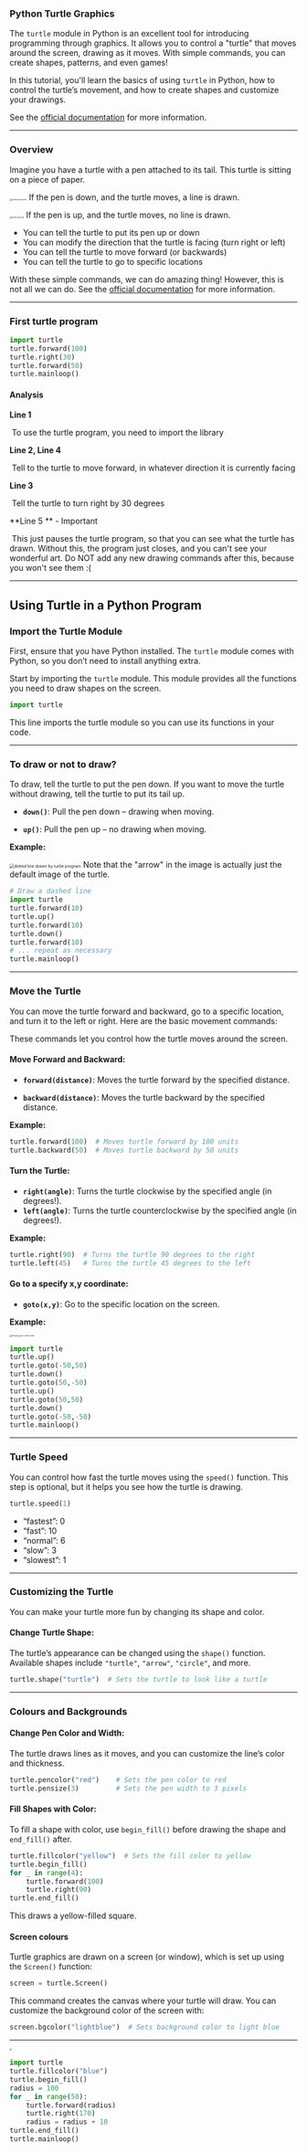 ### Python Turtle Graphics

The `turtle` module in Python is an excellent tool for introducing programming through graphics. It allows you to control a "turtle" that moves around the screen, drawing as it moves. With simple commands, you can create shapes, patterns, and even games!

In this tutorial, you'll learn the basics of using `turtle` in Python, how to control the turtle’s movement, and how to create shapes and customize your drawings.

See the [official documentation](https://docs.python.org/3/library/turtle.html) for more information.

----

### Overview

Imagine you have a turtle with a pen attached to its tail.  This turtle is sitting on a piece of paper.  

<img src="Images/turtle_pen_down.png" alt="turtle pen down" style="zoom:25%;" /> If the pen is down, and the turtle moves, a line is drawn.

<img src="Images/turtle_pen_up.png" alt="turtle pen up" style="zoom:25%;" /> If the pen is up, and the turtle moves, no line is drawn.

* You can tell the turtle to put its pen up or down
* You can modify the direction that the turtle is facing (turn right or left)
* You can tell the turtle to move forward (or backwards)
* You can tell the turtle to go to specific locations

With these simple commands, we can do amazing thing!  However, this is not all we can do.  See the [official documentation](https://docs.python.org/3/library/turtle.html) for more information.


------
### First turtle program

```python
import turtle
turtle.forward(100)
turtle.right(30)
turtle.forward(50)
turtle.mainloop()
```

#### Analysis

**Line 1**

​	To use the turtle program, you need to import the library

**Line 2, Line 4**

​	Tell to the turtle to move forward, in whatever direction it is currently facing

**Line 3**

​	Tell the turtle to turn right by 30 degrees

**Line 5 ** - Important

​	This just pauses the turtle program, so that you can see what the turtle has drawn.  Without this, the program just closes, and you can't see your wonderful art.  Do NOT add any new drawing commands after this, because you won't see them :(

------



## Using Turtle in a Python Program

### Import the Turtle Module

First, ensure that you have Python installed. The `turtle` module comes with Python, so you don’t need to install anything extra.

Start by importing the `turtle` module. This module provides all the functions you need to draw shapes on the screen.

```python
import turtle
```

This line imports the turtle module so you can use its functions in your code.

------

### To draw or not to draw?

To draw, tell the turtle to put the pen down.  If you want to move the turtle without drawing, tell the turtle to put its tail up.

- **`down()`**: Pull the pen down – drawing when moving.

- **`up()`**: Pull the pen up – no drawing when moving.

  

**Example:**

<img src="Images/turtle_dotted_line.png" alt="dotted line drawn by turtle program" style="zoom:50%;" />  Note that the "arrow" in the image is actually just the default image of the turtle.

```python
# Draw a dashed line
import turtle
turtle.forward(10)
turtle.up()
turtle.forward(10)
turtle.down()
turtle.forward(10)
# ... repeat as necessary
turtle.mainloop()
```



------

### Move the Turtle

You can move the turtle forward and backward, go to a specific location, and turn it to the left or right. Here are the basic movement commands:

These commands let you control how the turtle moves around the screen.

#### Move Forward and Backward:

- **`forward(distance)`**: Moves the turtle forward by the specified distance.

- **`backward(distance)`**: Moves the turtle backward by the specified distance.

  

**Example:**

```python
turtle.forward(100)  # Moves turtle forward by 100 units
turtle.backward(50)  # Moves turtle backward by 50 units
```

#### Turn the Turtle:

- **`right(angle)`**: Turns the turtle clockwise by the specified angle (in degrees!).
- **`left(angle)`**: Turns the turtle counterclockwise by the specified angle (in degrees!).

**Example:**

```python
turtle.right(90)  # Turns the turtle 90 degrees to the right
turtle.left(45)   # Turns the turtle 45 degrees to the left
```

#### Go to a specify x,y coordinate:

- **`goto(x,y)`**: Go to the specific location on the screen.

**Example:**

<img src="Images/turtle_x.png" alt="Drawing an x with turtle" style="zoom:25%;" />

```python
import turtle
turtle.up()
turtle.goto(-50,50)
turtle.down()
turtle.goto(50,-50)
turtle.up()
turtle.goto(50,50)
turtle.down()
turtle.goto(-50,-50)
turtle.mainloop()
```




------

### Turtle Speed 

You can control how fast the turtle moves using the `speed()` function. This step is optional, but it helps you see how the turtle is drawing.

```python
turtle.speed(1)
```

- “fastest”: 0
- “fast”: 10
- “normal”: 6
- “slow”: 3
- “slowest”: 1

------

### Customizing the Turtle

You can make your turtle more fun by changing its shape and color.

#### Change Turtle Shape:

The turtle’s appearance can be changed using the `shape()` function. Available shapes include `"turtle"`, `"arrow"`, `"circle"`, and more.

```python
turtle.shape("turtle")  # Sets the turtle to look like a turtle
```

-----

### Colours and Backgrounds



#### Change Pen Color and Width:

The turtle draws lines as it moves, and you can customize the line’s color and thickness.

```python
turtle.pencolor("red")    # Sets the pen color to red
turtle.pensize(3)         # Sets the pen width to 3 pixels
```



#### Fill Shapes with Color:

To fill a shape with color, use `begin_fill()` before drawing the shape and `end_fill()` after.

```python
turtle.fillcolor("yellow")  # Sets the fill color to yellow
turtle.begin_fill()
for _ in range(4):
    turtle.forward(100)
    turtle.right(90)
turtle.end_fill()
```

This draws a yellow-filled square.



#### Screen colours

Turtle graphics are drawn on a screen (or window), which is set up using the `Screen()` function:

```python
screen = turtle.Screen()
```

This command creates the canvas where your turtle will draw. You can customize the background color of the screen with:

```python
screen.bgcolor("lightblue")  # Sets background color to light blue
```



------

<img src="Images/turtle_star_with_colour.png" style="zoom:25%;" />

```python
import turtle
turtle.fillcolor("blue")
turtle.begin_fill()
radius = 100
for _ in range(50):
    turtle.forward(radius)
    turtle.right(170)
    radius = radius + 10
turtle.end_fill()
turtle.mainloop()
```

 
